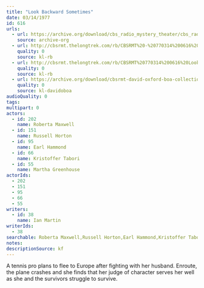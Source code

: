 ```yaml
---
title: "Look Backward Sometimes"
date: 03/14/1977
id: 616
urls: 
  - url: https://archive.org/download/cbs_radio_mystery_theater/cbs_radio_mystery_theater-0601-0650.zip/cbs_radio_mystery_theater-0601-0650%2Fcbsrmt_0616_look_backward_sometimes.mp3
    source: archive-org
  - url: http://cbsrmt.thelongtrek.com/rb/CBSRMT%20-%20770314%200616%20Look%20Backward%20Sometimes_WLNH-FM_rb.mp3
    quality: 0
    source: kl-rb
  - url: http://cbsrmt.thelongtrek.com/rb/CBSRMT%20770314%200616%20Look%20Backward%20Sometimes_wbbm_rb.mp3
    quality: 0
    source: kl-rb
  - url: https://archive.org/download/cbsrmt-david-oxford-boa-collection/CBSRMT-770314-0616-Look-Backward-Sometimes-(128-48)_WBBM-JE-{BoA}.mp3
    quality: 0
    source: kl-davidoboa
audioQuality: 0
tags: 
multipart: 0
actors:  
  - id: 202
    name: Roberta Maxwell  
  - id: 151
    name: Russell Horton  
  - id: 95
    name: Earl Hammond  
  - id: 66
    name: Kristoffer Tabori  
  - id: 55
    name: Martha Greenhouse
actorIds:  
  - 202  
  - 151  
  - 95  
  - 66  
  - 55
writers:  
  - id: 38
    name: Ian Martin
writerIds:  
  - 38
searchable: Roberta Maxwell,Russell Horton,Earl Hammond,Kristoffer Tabori,Martha Greenhouse Ian Martin
notes: 
descriptionSource: kf
---
```

A tennis pro plans to flee to Europe after fighting with her husband. Enroute, the plane crashes and she finds that her judge of character serves her well as she and the survivors struggle to survive.